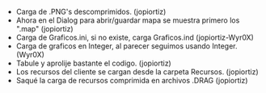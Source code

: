 - Carga de .PNG's descomprimidos. (jopiortiz)
- Ahora en el Dialog para abrir/guardar mapa se muestra primero los ".map" (jopiortiz)
- Carga de Graficos.ini, si no existe, carga Graficos.ind (jopiortiz-Wyr0X)
- Carga de graficos en Integer, al parecer seguimos usando Integer. (Wyr0X)
- Tabule y aprolije bastante el codigo. (jopiortiz)
- Los recursos del cliente se cargan desde la carpeta Recursos. (jopiortiz)
- Saqué la carga de recursos comprimida en archivos .DRAG (jopiortiz)